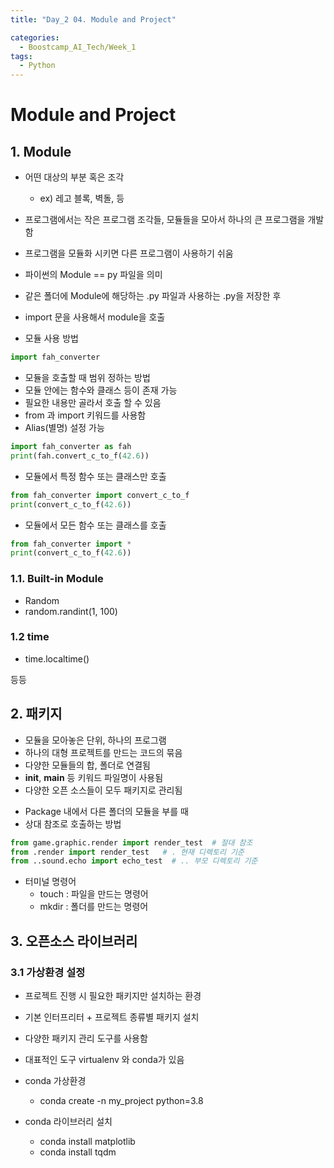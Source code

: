 ```yaml
---
title: "Day_2 04. Module and Project"

categories:
  - Boostcamp_AI_Tech/Week_1
tags:
  - Python
---
```


# Module and Project

## 1. Module

- 어떤 대상의 부분 혹은 조각
  - ex) 레고 블록, 벽돌, 등
- 프로그램에서는 작은 프로그램 조각들, 모듈들을 모아서 하나의 큰 프로그램을 개발함
- 프로그램을 모듈화 시키면 다른 프로그램이 사용하기 쉬움
- 파이썬의 Module == py 파일을 의미
- 같은 폴더에 Module에 해당하는 .py 파일과 사용하는 .py을 저장한 후 
- import 문을 사용해서 module을 호출

- 모듈 사용 방법

```python
import fah_converter
```

- 모듈을 호출할 때 범위 정하는 방법
- 모듈 안에는 함수와 클래스 등이 존재 가능
- 필요한 내용만 골라서 호출 할 수 있음
- from 과 import 키워드를 사용함
- Alias(별명) 설정 가능

```python
import fah_converter as fah
print(fah.convert_c_to_f(42.6))
```

- 모듈에서 특정 함수 또는 클래스만 호출

```python
from fah_converter import convert_c_to_f
print(convert_c_to_f(42.6))
```

- 모듈에서 모든 함수 또는 클래스를 호출

```python
from fah_converter import *
print(convert_c_to_f(42.6))
```

### 1.1. Built-in Module

- Random
- random.randint(1, 100)

### 1.2 time
- time.localtime()

등등

## 2. 패키지

- 모듈을 모아놓은 단위, 하나의 프로그램
- 하나의 대형 프로젝트를 만드는 코드의 묶음
- 다양한 모듈들의 합, 폴더로 연결됨
- __init__, __main__ 등 키워드 파일명이 사용됨
- 다양한 오픈 소스들이 모두 패키지로 관리됨

* Package 내에서 다른 폴더의 모듈을 부를 때
* 상대 참조로 호출하는 방법

```python
from game.graphic.render import render_test  # 절대 참조
from .render import render_test   # . 현재 디렉토리 기준
from ..sound.echo import echo_test  # .. 부모 디렉토리 기준
```

* 터미널 명령어
  * touch : 파일을 만드는 명령어
  * mkdir : 폴더를 만드는 명령어

## 3. 오픈소스 라이브러리

### 3.1 가상환경 설정

- 프로젝트 진행 시 필요한 패키지만 설치하는 환경
- 기본 인터프리터 + 프로젝트 종류별 패키지 설치
- 다양한 패키지 관리 도구를 사용함
- 대표적인 도구 virtualenv 와 conda가 있음

- conda 가상환경
  - conda create -n my_project python=3.8

- conda 라이브러리 설치
  - conda install matplotlib
  - conda install tqdm







